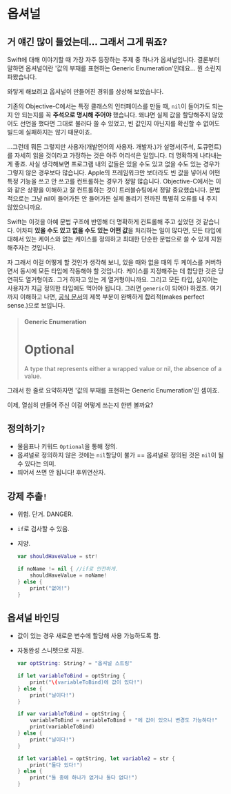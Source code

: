 # 옵셔널


## 거 얘긴 많이 들었는데... 그래서 그게 뭐죠?
Swift에 대해 이야기할 때 가장 자주 등장하는 주제 중 하나가 옵셔널입니다. 결론부터 말하면 옵셔널이란 '값의 부재를 표현하는 Generic Enumeration'인데요... 뭔 소린지 파봤습니다.



와닿게 해보려고 옵셔널이 만들어진 경위를 상상해 보았습니다.

기존의 Objective-C에서는 특정 클래스의 인터페이스를 만들 때, `nil`이 들어가도 되는지 안 되는지를 꼭 **주석으로 명시해 주어야** 했습니다. 왜냐면 실제 값을 할당해주지 않았어도 선언을 했다면 그대로 불러다 쓸 수 있었고, 빈 값인지 아닌지를 확신할 수 없어도 빌드에 실패하지는 않기 때문이죠.

...그런데 뭐든 그렇지만 사용자(개발언어의 사용자. 개발자.)가 설명서(주석, 도큐먼트)를 자세히 읽을 것이라고 가정하는 것은 아주 어리석은 일입니다. 더 명확하게 나타내는 게 좋죠. 사실 생각해보면 프로그램 내의 값들은 있을 수도 있고 없을 수도 있는 경우가 그렇지 않은 경우보다 많습니다. Apple의 프레임워크만 보더라도 빈 값을 넣어서 어떤 특정 기능을 쓰고 안 쓰고를 컨트롤하는 경우가 정말 많습니다. Objective-C에서는 이와 같은 상황을 이해하고 잘 컨트롤하는 것이 트러블슈팅에서 정말 중요했습니다. 문법적으로는 그냥 nil이 들어가든 안 들어가든 실제 돌리기 전까진 특별히 오류를 내 주지 않았으니까요.

Swift는 이것을 아예 문법 구조에 반영해 더 명확하게 컨트롤해 주고 싶었던 것 같습니다. 어차피 **있을 수도 있고 없을 수도 있는 어떤 값**을 처리하는 일이 많다면, 모든 타입에 대해서 있는 케이스와 없는 케이스를 정의하고 최대한 단순한 문법으로 쓸 수 있게 지원해주자는 것입니다.

자 그래서 이걸 어떻게 할 것인가 생각해 보니, 있을 때와 없을 때의 두 케이스를 커버하면서 동시에 모든 타입에 작동해야 할 것입니다. 케이스를 지정해주는 데 합당한 것은 당연히도 열거형이죠. 그거 하자고 있는 게 열거형이니까요. 그리고 모든 타입, 심지어는 사용자가 지금 정의한 타입에도 먹어야 됩니다. 그러면 `generic`이 되어야 하겠죠. 여기까지 이해하고 나면, [공식 문서](https://developer.apple.com/documentation/swift/optional)의 제목 부분이 완벽하게 합리적(makes perfect sense.)으로 보입니다. 

> #### Generic Enumeration
> # Optional
> A type that represents either a wrapped value or nil, the absence of a value.

그래서 한 줄로 요약하자면 '값의 부재를 표현하는 Generic Enumeration'인 셈이죠.

이제, 열심히 만들어 주신 이걸 어떻게 쓰는지 한번 볼까요?

## 정의하기`?`

- 물음표나 키워드 `Optional`을 통해 정의.
- 옵셔널로 정의하지 않은 것에는 `nil`할당이 불가 == 옵셔널로 정의된 것은 `nil`이 될 수 있다는 의미.
- 띄어서 쓰면 안 됩니다! 후위연산자.

## 강제 추출`!`

- 위험. 단거. DANGER.
- `if`로 검사할 수 있음. 
- 지양.

	```swift
	var shouldHaveValue = str!

	if noName != nil { //if로 안전하게.
	    shouldHaveValue = noName!
	} else {
	    print("없어!")
	}
	```
	
## 옵셔널 바인딩

- 값이 있는 경우 새로운 변수에 할당해 사용 가능하도록 함. 
- 자동완성 스니펫으로 지원.

	```swift
	var optString: String? = "옵셔널 스트링"

	if let variableToBind = optString {
	    print("\(variableToBind)에 값이 있다!")
	} else {
	    print("닐이다!")
	}
	
	if var variableToBind = optString {
	    variableToBind = variableToBind + "에 값이 있으니 변경도 가능하다!"
	    print(variableToBind)
	} else {
	    print("닐이다!")
	}
	
	if let variable1 = optString, let variable2 = str {
	    print("둘다 있다!")
	} else {
	    print("둘 중에 하나가 없거나 둘다 없다!")
	}
	
	```
	